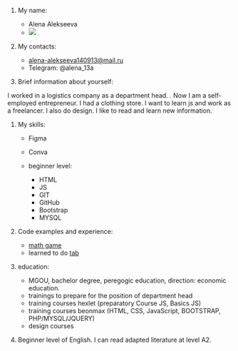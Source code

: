 1. My name:
    * Alena Alekseeva
    * ![](https://sun1-89.userapi.com/s/v1/if1/Im-JtB_zUwnPsoAUcTbPZbSX3rqWuLfaYON8DR13MFUGqeC_xuenu5CIJYnaUtfct1H-nmC8.jpg?size=400x400&quality=96&crop=4,4,929,929&ava=1)
1. My contacts:
    * alena-alekseeva140913@mail.ru
    * Telegram: @alena_13a
    
1. Brief information about yourself:

I worked in a logistics company as a department head. . Now I am a self-employed entrepreneur. I had a clothing store. I want to learn js and work as a freelancer. I also do design. I like to read and learn new information.

1. My skills:

    * Figma
    * Conva
    * beginner level:

        * HTML 
        * JS  
        * GIT
        * GitHub
        * Bootstrap
        * MYSQL 
    

1. Code examples and experience:
    * [math game](https://github.com/Alena1409/HomeworkHexlet)
    * learned to do [tab](https://github.com/Alena1409/HomeworkHexlet)

1. education:
    * MGOU, bachelor degree, peregogic education, direction: economic education.
    * trainings to prepare for the position of department head
    * training courses hexlet (preparatory Course JS, Basics JS)
    * training courses beonmax (HTML, CSS, JavaScript, BOOTSTRAP, PHP/MYSQL/JQUERY)
    * design courses
1. Beginner level of English. I can read adapted literature at level A2.